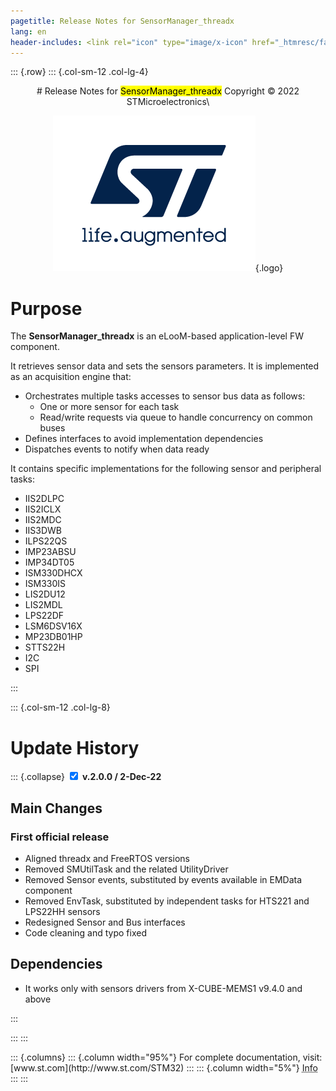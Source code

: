 ```yaml
---
pagetitle: Release Notes for SensorManager_threadx 
lang: en
header-includes: <link rel="icon" type="image/x-icon" href="_htmresc/favicon.png" />
---
```


::: {.row}
::: {.col-sm-12 .col-lg-4}

<center>
# Release Notes for <mark>SensorManager_threadx</mark>
Copyright &copy; 2022  STMicroelectronics\
    
[![ST logo](_htmresc/st_logo_2020.png)](https://www.st.com){.logo}
</center>


# Purpose

The **SensorManager_threadx** is an eLooM-based application-level FW component.

It retrieves sensor data and sets the sensors parameters.
It is implemented as an acquisition engine that:

- Orchestrates multiple tasks accesses to sensor bus data as follows:
  - One or more sensor for each task
  - Read/write requests via queue to handle concurrency on common buses
- Defines interfaces to avoid implementation dependencies 
- Dispatches events to notify when data ready

It contains specific implementations for the following sensor and peripheral tasks:

- IIS2DLPC
- IIS2ICLX
- IIS2MDC
- IIS3DWB
- ILPS22QS
- IMP23ABSU
- IMP34DT05 
- ISM330DHCX
- ISM330IS
- LIS2DU12
- LIS2MDL
- LPS22DF
- LSM6DSV16X
- MP23DB01HP
- STTS22H
- I2C
- SPI

:::

::: {.col-sm-12 .col-lg-8}
# Update History

::: {.collapse}
<input type="checkbox" id="collapse-section1" checked aria-hidden="true">
<label for="collapse-section1" aria-hidden="true">__v.2.0.0 / 2-Dec-22__</label>
<div>			

## Main Changes

### First official release

- Aligned threadx and FreeRTOS versions
- Removed SMUtilTask and the related UtilityDriver
- Removed Sensor events, substituted by events available in EMData component
- Removed EnvTask, substituted by independent tasks for HTS221 and LPS22HH sensors
- Redesigned Sensor and Bus interfaces
- Code cleaning and typo fixed


## Dependencies

- It works only with sensors drivers from X-CUBE-MEMS1 v9.4.0 and above

</div>
:::

:::
:::

<footer class="sticky">
::: {.columns}
::: {.column width="95%"}
For complete documentation,
visit: [www.st.com](http://www.st.com/STM32)
:::
::: {.column width="5%"}
<abbr title="Based on template cx566953 version 2.0">Info</abbr>
:::
:::
</footer>
